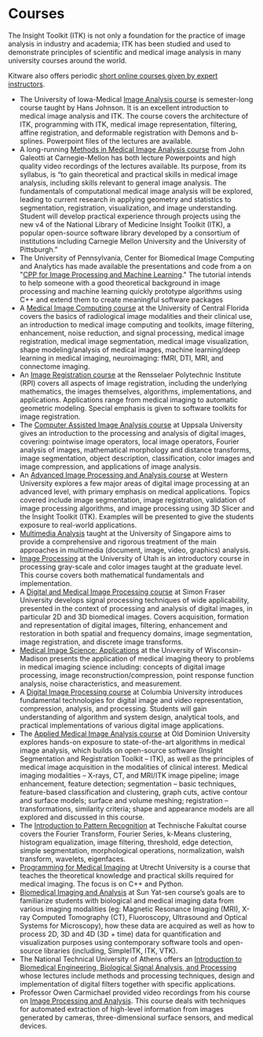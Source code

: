 # Courses

The Insight Toolkit (ITK) is not only a foundation for the practice of image analysis in industry and academia; ITK has been studied and used to demonstrate principles of scientific and medical image analysis in many university courses around the world.

Kitware also offers periodic [short online courses given by expert instructors](https://www.kitware.com/courses/itk/).

- The University of Iowa-Medical [Image Analysis course](https://data.kitware.com/#collection/57b5c9e58d777f126827f5a1/folder/57b5d18b8d777f10f269311c) is semester-long course taught by Hans Johnson. It is an excellent introduction to medical image analysis and ITK. The course covers the architecture of ITK, programming with ITK, medical image representation, filtering, affine registration, and deformable registration with Demons and b-splines.  Powerpoint files of the lectures are available.
- A long-running [Methods in Medical Image Analysis course](https://www.cs.cmu.edu/~galeotti/methods_course/) from John Galeotti at Carnegie-Mellon has both lecture Powerpoints and high quality video recordings of the lectures available. Its purpose, from its syllabus, is “to gain theoretical and practical skills in medical image analysis, including skills relevant to general image analysis.  The fundamentals of computational medical image analysis will be explored, leading to current research in applying geometry and statistics to segmentation, registration, visualization, and image understanding. Student will develop practical experience through projects using the new v4 of the National Library of Medicine Insight Toolkit (ITK), a popular open-source software library developed by a consortium of institutions including Carnegie Mellon University and the University of Pittsburgh.”
- The University of Pennsylvania, Center for Biomedical Image Computing and Analytics has made available the presentations and code from a on "[CPP for Image Processing and Machine Learning](https://www.nitrc.org/projects/cbica_tutorials)."  The tutorial intends to help someone with a good theoretical background in image processing and machine learning quickly prototype algorithms using C++ and extend them to create meaningful software packages
- A [Medical Image Computing course](http://www.cs.ucf.edu/~bagci/teaching/mic17.html) at the University of Central Florida covers the basics of radiological image modalities and their clinical use, an introduction to medical image computing and toolkits, image filtering, enhancement, noise reduction, and signal processing, medical image registration, medical image segmentation, medical image visualization, shape modeling/analysis of medical images, machine learning/deep learning in medical imaging, neuroimaging: fMRI, DTI, MRI,  and connectome imaging.
- An [Image Registration course](https://www.cs.rpi.edu/courses/spring04/imagereg/) at the Rensselaer Polytechnic Institute (RPI) covers all aspects of image registration, including the underlying mathematics, the images themselves, algorithms, implementations, and applications. Applications range from medical imaging to automatic geometric modeling. Special emphasis is given to software toolkits for image registration.
- The [Computer Assisted Image Analysis course](https://www.it.uu.se/edu/course/homepage/bild1/vt14) at Uppsala University gives an introduction to the processing and analysis of digital images, covering: pointwise image operators, local image operators, Fourier analysis of images, mathematical morphology and distance transforms, image segmentation, object description, classification, color images and image compression, and applications of image analysis.
- An [Advanced Image Processing and Analysis course](https://www.eng.uwo.ca/biomed/courses/courses_9519.html) at Western University explores a few major areas of digital image processing at an advanced level, with primary emphasis on medical applications. Topics covered include image segmentation, image registration, validation of image processing algorithms, and image processing using 3D Slicer and the Insight Toolkit (ITK). Examples will be presented to give the students exposure to real-world applications.
- [Multimedia Analysis](https://www.comp.nus.edu.sg/~cs6240/) taught at the University of Singapore aims to provide a comprehensive and rigorous treatment of the main approaches in multimedia (document, image, video, graphics) analysis.
- [Image Processing](https://my.eng.utah.edu/~cs6640/) at the University of Utah is an introductory course in processing gray-scale and color images taught at the graduate level. This course covers both mathematical fundamentals and implementation.
- A [Digital and Medical Image Processing course](https://www.sfu.ca/outlines.html?2015/spring/ensc/474/d100) at Simon Fraser University develops signal processing techniques of wide applicability, presented in the context of processing and analysis of digital images, in particular 2D and 3D biomedical images. Covers acquisition, formation and representation of digital images, filtering, enhancement and restoration in both spatial and frequency domains, image segmentation, image registration, and discrete image transforms.
- [Medical Image Science: Applications](https://medphysics.wisc.edu/mp-574/) at the University of Wisconsin-Madison presents the application of medical imaging theory to problems in medical imaging science including: concepts of digital image processing, image reconstruction/compression, point response function analysis, noise characteristics, and measurement.
- A [Digital Image Processing course](https://www.ee.columbia.edu/~xlx/ee4830/) at Columbia University introduces fundamental technologies for digital image and video representation, compression, analysis, and processing. Students will gain understanding of algorithm and system design, analytical tools, and practical implementations of various digital image applications.
- The [Applied Medical Image Analysis course](https://catalog.odu.edu/courses/bme/) at Old Dominion University explores hands-on exposure to state-of-the-art algorithms in medical image analysis, which builds on open-source software (Insight Segmentation and Registration Toolkit – ITK), as well as the principles of medical image acquisition in the modalities of clinical interest. Medical imaging modalities – X-rays, CT, and MRI/ITK image pipeline; image enhancement, feature detection; segmentation – basic techniques, feature-based classification and clustering, graph cuts, active contour and surface models; surface and volume meshing; registration – transformations, similarity criteria; shape and appearance models are all explored and discussed in this course.
- The [Introduction to Pattern Recognition](https://www5.cs.fau.de/lectures/ws-1516/introduction-to-pattern-recognition-intropr/exercises/) at Technische Fakultat course covers the Fourier Transform, Fourier Series, k-Means clustering, histogram equalization, image filtering, threshold, edge detection, simple segmentation, morphological operations, normalization, walsh transform, wavelets, eigenfaces.
- [Programming for Medical Imaging](https://www.uu.nl/en/master/medical-imaging/study-programme) at Utrecht University is a course that teaches the theoretical knowledge and practical skills required for medical imaging. The focus is on C++ and Python.
- [Biomedical Imaging and Analysis](https://www.justcallharry.com/bia-fall-2014.html) at Sun Yat-sen course’s goals are to familiarize students with biological and medical imaging data from various imaging modalities (eg: Magnetic Resonance Imaging (MRI), X-ray Computed Tomography (CT), Fluoroscopy, Ultrasound and Optical Systems for  Microscopy), how these data are acquired as well as how to process 2D, 3D and 4D (3D + time) data for quantification and visualization purposes using contemporary software tools and open-source libraries (including, SimpleITK, ITK, VTK).
- The National Technical University of Athens offers an [Introduction to Biomedical Engineering, Biological Signal Analysis, and Processing](https://biomig.ntua.gr/courses.html) whose lectures include methods and processing techniques, design and implementation of digital filters together with specific applications.
- Professor Owen Carmichael provided video recordings from his course on [Image Processing and Analysis](http://www.infocobuild.com/education/audio-video-courses/computer-science/ecs173-fall2010-uc-davis.html). This course deals with techniques for automated extraction of high-level information from images generated by cameras, three-dimensional surface sensors, and medical devices.
